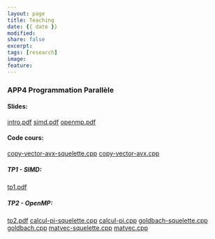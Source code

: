 ```yaml
---
layout: page
title: Teaching
date: {{ date }}
modified:
share: false
excerpt:
tags: [research]
image:
feature:
---
```



### APP4 Programmation Parallèle

#### Slides:
<a href="app4-programmation-parallele-2019/cours/intro.pdf" class="textlink" target="_blank">intro.pdf</a>
<a href="app4-programmation-parallele-2019/cours/simd.pdf" class="textlink" target="_blank">simd.pdf</a>
<a href="app4-programmation-parallele-2019/cours/openmp.pdf" class="textlink" target="_blank">openmp.pdf</a>

#### Code cours:
<a href="app4-programmation-parallele-2019/cours/code/copy-vector-avx-squelette.cpp" class="textlink" target="_blank">copy-vector-avx-squelette.cpp</a>
<a href="app4-programmation-parallele-2019/cours/code/copy-vector-avx.cpp" class="textlink" target="_blank">copy-vector-avx.cpp</a>

##### TP1 - SIMD:
<a href="app4-programmation-parallele-2019/tp/tp1/tp1.pdf" class="textlink" target="_blank">tp1.pdf</a>

##### TP2 - OpenMP: 
<a href="app4-programmation-parallele-2019/tp/tp2/tp2.pdf" class="textlink" target="_blank">tp2.pdf</a>
<a href="app4-programmation-parallele-2019/tp/tp2/calcul-pi-squelette.cpp" class="textlink" target="_blank">calcul-pi-squelette.cpp</a>
<a href="app4-programmation-parallele-2019/tp/tp2/calcul-pi.cpp" class="textlink" target="_blank">calcul-pi.cpp</a>
<a href="app4-programmation-parallele-2019/tp/tp2/goldbach-squelette.cpp" class="textlink" target="_blank">goldbach-squelette.cpp</a>
<a href="app4-programmation-parallele-2019/tp/tp2/goldbach.cpp" class="textlink" target="_blank">goldbach.cpp</a>
<a href="app4-programmation-parallele-2019/tp/tp2/matvec-squelette.cpp" class="textlink" target="_blank">matvec-squelette.cpp</a>
<a href="app4-programmation-parallele-2019/tp/tp2/matvec.cpp" class="textlink" target="_blank">matvec.cpp</a>


<!---


#### TP

##### TP1 - Introduction au MPI: <a href="app4-programmation-parallele-2018/tp/tp1/tp1.pdf" class="textlink" target="_blank">tp1.pdf</a>  <a href="app4-programmation-parallele-2018/tp/tp1/tp1-fr.pdf" class="textlink" target="_blank">tp1-fr.pdf</a> <a href="app4-programmation-parallele-2018/tp/tp1/tp1.tar" class="textlink" target="_blank">tp1.tar</a> <a href="app4-programmation-parallele-2018/tp/tp1/tp1-sol.tar" class="textlink" target="_blank">tp1-sol.tar</a>


##### TP2 - Broadcast sur les Anneaux: <a href="app4-programmation-parallele-2018/tp/tp2/tp2.pdf" class="textlink" target="_blank">tp2.pdf</a>  <a href="app4-programmation-parallele-2018/tp/tp2/tp2-fr.pdf" class="textlink" target="_blank">tp2-fr.pdf</a> <a href="app4-programmation-parallele-2018/tp/tp2/tp2.tar" class="textlink" target="_blank">tp2.tar</a> <a href="app4-programmation-parallele-2018/tp/tp2/bcast_solution_ref.c" class="textlink" target="_blank">bcast_solution_ref.c</a>

##### TP3 - Multiplication des matrices: <a href="app4-programmation-parallele-2018/tp/tp3/tp3.pdf" class="textlink" target="_blank">tp3.pdf</a> <a href="app4-programmation-parallele-2018/tp/tp3/tp3.tar" class="textlink" target="_blank">tp3.tar</a> <a href="app4-programmation-parallele-2018/tp/tp3/summa-solution-reference.c" class="textlink" target="_blank">summa-solution-reference.c</a>

##### TP4 - Introduction à OpenMP : <a href="app4-programmation-parallele-2018/tp/tp4/tp4.pdf" class="textlink" target="_blank">tp4.pdf</a>

##### TP5 - OpenMP Tasks: <a href="app4-programmation-parallele-2018/tp/tp5/tp5.pdf" class="textlink" target="_blank">tp5.pdf</a>

-->
